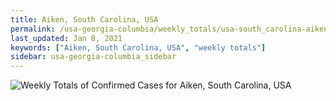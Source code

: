 ```yaml
---
title: Aiken, South Carolina, USA
permalink: /usa-georgia-columbia/weekly_totals/usa-south_carolina-aiken-weekly_totals.html
last_updated: Jan 8, 2021
keywords: ["Aiken, South Carolina, USA", "weekly totals"]
sidebar: usa-georgia-columbia_sidebar
---
```


![Weekly Totals of Confirmed Cases for Aiken, South Carolina, USA](/covid_tracker/images/graphs/usa-south_carolina-aiken-weekly_totals_graph.png)
